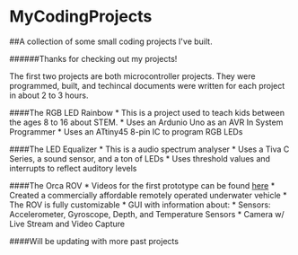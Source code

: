 # MyCodingProjects
##A collection of some small coding projects I've built.

######Thanks for checking out my projects!

The first two projects are both microcontroller projects.
They were programmed, built, and techincal documents were written for each project in about 2 to 3 hours. 

####The RGB LED Rainbow 
	* This is a project used to teach kids between the ages 8 to 16 about STEM.
	* Uses an Ardunio Uno as an AVR In System Programmer
	* Uses an ATtiny45 8-pin IC to program RGB LEDs

####The LED Equalizer
	* This is a audio spectrum analyser
	* Uses a Tiva C Series, a sound sensor, and a ton of LEDs
	* Uses threshold values and interrupts to reflect auditory levels 

####The Orca ROV
	* Videos for the first prototype can be found [here](https://www.youtube.com/watch?v=9azRQuNWb_g)
	* Created a commercially affordable remotely operated underwater vehicle 
	* The ROV is fully customizable
	* GUI with information about:
		* Sensors: Accelerometer, Gyroscope, Depth, and Temperature Sensors
		* Camera w/ Live Stream and Video Capture

####Will be updating with more past projects
